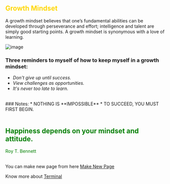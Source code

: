 
## <font color="gold"> Growth Mindset </font>
A growth mindset believes that one’s fundamental abilities can be developed through perseverance and effort; intelligence and talent are simply good starting points. A growth mindset is synonymous with a love of learning.

![image](https://blog.storeya.com/wp-content/uploads/2015/12/Growth-v-Fixed.jpg)
<br/>

### Three reminders to myself of how to keep myself in a growth mindset:
 * _Don't give up until success._
 * _View challenges as opportunities._
 * _It's never too late to learn._
 
 <br/>
### Notes:
 * NOTHING IS **IMPOSSIBLE**
 * TO SUCCEED, YOU MUST FIRST BEGIN.
 <br/>
 <br/>
 
##  <font color="green"> Happiness depends on your mindset and attitude.</font>
<font color="green"> Roy T. Bennett </font>
 <br/>
 <br/>
 
 You can make new page from here
 [Make New Page](https://sondosmatahen.github.io/learning-journal/makenewpage) 
 <br/>
 
 Know more about [Terminal](https://sondosmatahen.github.io/learning-journal/Read2)
 <br/>
